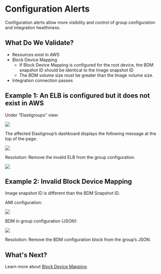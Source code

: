 # Configuration Alerts

Configuration alerts allow more visibility and control of group configuration and integration healthiness.

## What Do We Validate?
* Resources exist in AWS
* Block Device Mapping
  * If Block Device Mapping is configured for the root device, the BDM snapshot ID should be identical to the Image snapshot ID
  * The BDM volume size must be greater than the Image volume size.
* Integration connection passes

## Example 1: An ELB is configured but it does not exist in AWS

Under  “Elastigroups” view:

<img src="/elastigroup/_media/corefeatures-config-alerts-01.png" />

The affected Elastigroup’s dashboard displays the following message at the top of the page:

<img src="/elastigroup/_media/corefeatures-config-alerts-02.png" />

Resolution: Remove the invalid ELB from the group configuration.

<img src="/elastigroup/_media/corefeatures-config-alerts-03.png" />

## Example 2: Invalid Block Device Mapping

Image snapshot ID is different than the BDM Snapshot ID.

AMI configuration:

<img src="/elastigroup/_media/corefeatures-config-alerts-04.png" />

BDM in group configuration (JSON):

<img src="/elastigroup/_media/corefeatures-config-alerts-05.png" />

Resolution: Remove the BDM configuration block from the group’s JSON.

## What's Next?

Learn more about [Block Device Mapping](elastigroup/features/compute/block-device-mapping.md).
